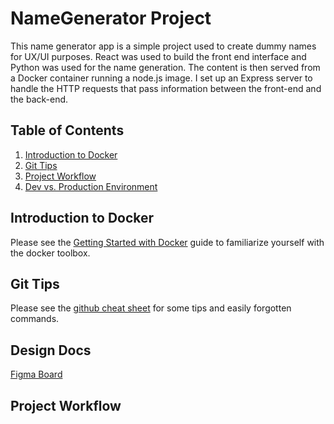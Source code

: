 # NameGenerator Project
This name generator app is a simple project used to create dummy names for UX/UI purposes. React was used to build the front end interface and Python was used for the name generation. The content is then served from a Docker container running a node.js image. I set up an Express server to handle the HTTP requests that pass information between the front-end and the back-end.

## Table of Contents
1. [Introduction to Docker](#Introduction-to-Docker)
2. [Git Tips](#Git-Tips)
3. [Project Workflow](#Project-Workflow)
4. [Dev vs. Production Environment](#dev-vs.-production-environment)

## Introduction to Docker
Please see the [Getting Started with Docker](doc/docker-getting-started.md) guide to familiarize
yourself with the docker toolbox.

## Git Tips
Please see the [github cheat sheet](doc/github-cheat-sheet.md) for some tips and easily forgotten
commands.

## Design Docs

[Figma Board](https://www.figma.com/file/IyOlNgSRIhOdDy1Nu5P06g/Project?node-id=17809%3A131)

## Project Workflow
